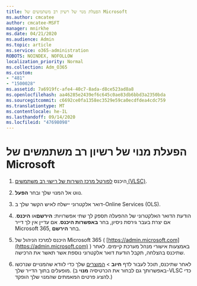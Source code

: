 ```yaml
---
title: הפעלת מנוי של רשיון רב משתמשים של Microsoft
ms.author: cmcatee
author: cmcatee-MSFT
manager: mnirkhe
ms.date: 04/21/2020
ms.audience: Admin
ms.topic: article
ms.service: o365-administration
ROBOTS: NOINDEX, NOFOLLOW
localization_priority: Normal
ms.collection: Adm_O365
ms.custom:
- "481"
- "1500028"
ms.assetid: 7a6919fc-afe4-40c7-8ada-d8ce523ad8a8
ms.openlocfilehash: aa46285e2439ef6c645c0ae83db6bbd3a2350bda
ms.sourcegitcommit: c6692ce0fa1358ec3529e59ca0ecdfdea4cdc759
ms.translationtype: MT
ms.contentlocale: he-IL
ms.lasthandoff: 09/14/2020
ms.locfileid: "47698098"
---
```

# <a name="activating-a-microsoft-volume-license-subscription"></a>הפעלת מנוי של רשיון רב משתמשים של Microsoft

1. היכנס [לפורטל מרכז השירות של רישוי רב משתמשים (VLSC)](https://go.microsoft.com/fwlink/p/?LinkId=329762).

2. נווט אל המנוי שלך ובחר **הפעל**.

3. דואר אלקטרוני יישלח לאיש הקשר שלך ב-Online Services (OLS).

4. הודעת הדואר האלקטרוני של ההפעלה תספק לך שתי אפשרויות: **הירשם**או **היכנס**. אם יצרת בעבר גירסת ניסיון, בחר **באפשרות היכנס**. אם עדיין אין לך דייר Microsoft 365, בחר **הירשם**.

5. היכנס למרכז הניהול של Microsoft 365 ( [https://admin.microsoft.com](https://admin.microsoft.com) ) באמצעות אישורי מנהל מערכת קיימים. לאחר שתיכנס בהצלחה, תקבל הודעת דואר אלקטרוני נוספת אשר תאשר את הרכישה.

6. לאחר שתיכנס, תוכל לעבור לדף **חיוב** \> [המוצרים](https://go.microsoft.com/fwlink/p/?linkid=842054) שלך כדי לוודא שהמנויים שנרכשו מופעלים בתוך הדייר שלך. (באפשרותך גם לבחור את הכרטיסיה **מנוי** ב-VLSC כדי להציג פרטים המאמתים שהמנוי שלך הופקד.)

